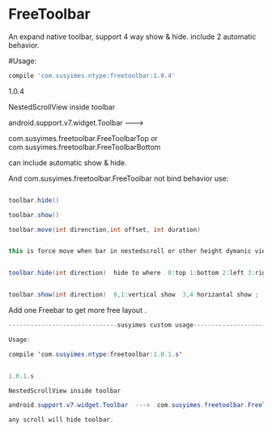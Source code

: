 # FreeToolbar
An expand native toolbar, support 4 way show &amp; hide. include 2 automatic behavior.


#Usage:
```groovy
compile 'com.susyimes.ntype:freetoolbar:1.0.4'
```

1.0.4

NestedScrollView inside toolbar

android.support.v7.widget.Toolbar  --->

com.susyimes.freetoolbar.FreeToolbarTop  or com.susyimes.freetoolbar.FreeToolbarBottom


can include automatic show & hide.



And com.susyimes.freetoolbar.FreeToolbar not bind behavior use:

```java

toolbar.hide()

toolbar.show()

toolbar.move(int direnction,int offset, int duration)


this is force move when bar in nestedscroll or other height dymanic view .


toolbar.hide(int direction)  hide to where  0:top 1:bottom 2:left 3:right  ;


toolbar.show(int direction)  0,1:vertical show  3,4 horizantal show ;
```
Add one Freebar to get more free layout .  


```java
------------------------------susyimes custom usage--------------------------------------

Usage:

compile 'com.susyimes.ntype:freetoolbar:1.0.1.s'


1.0.1.s

NestedScrollView inside toolbar

android.support.v7.widget.Toolbar  --->  com.susyimes.freetoolbar.FreeToolbarTop  or com.susyimes.freetoolbar.FreeToolbarBottom

any scroll will hide toolbar. 

```
